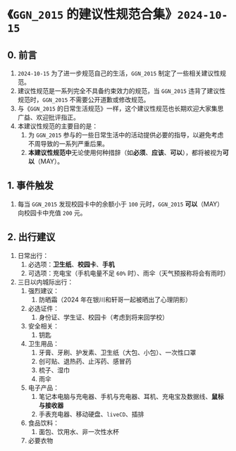 # 《`GGN_2015` 的建议性规范合集》`2024-10-15`

## 0. 前言

1. `2024-10-15` 为了进一步规范自己的生活，`GGN_2015` 制定了一些相关建议性规范。
2. 建议性规范是一系列完全不具备约束效力的规范，当 `GGN_2015` 违背了建议性规范时，`GGN_2015` 不需要公开道歉或修改规范。
3. 与《`GGN_2015` 的日常生活规范》一样，这个建议性规范也长期欢迎大家集思广益、欢迎批评指正。
4. 本建议性规范的主要目的是：
   1. 为 `GGN_2015` 参与的一些日常生活中的活动提供必要的指导，以避免考虑不周导致的一系列严重后果。
   2. **本建议性规范中**无论使用何种措辞（如**必须**、**应该**、**可以**），都将被视为**可以**（MAY）。

## 1. 事件触发

1. 每当 `GGN_2015` 发现校园卡中的余额小于 `100` 元时，`GGN_2015` **可以**（MAY）向校园卡中充值 `200` 元。

## 2. 出行建议

1. 日常出行：
   1. 必选项：**卫生纸**、**校园卡**、**手机**
   2. 可选项：充电宝（手机电量不足 `60%` 时）、雨伞（天气预报称将会有雨时）
2. 三日以内城际出行：
   1. 强烈建议：
      1. 防晒霜（2024 年在银川和轩哥一起被晒出了心理阴影）
   2. 必选证件：
      1. 身份证、学生证、校园卡（考虑到将来回学校）
   3. 安全相关：
      1. 钥匙
   4. 卫生用品：
      1. 牙膏、牙刷、护发素、卫生纸（大包、小包）、一次性口罩
      2. 创可贴、退热药、止泻药、感冒药
      3. 梳子、湿巾
      4. 雨伞
   5. 电子产品：
      1. 笔记本电脑与充电器、手机与充电器、耳机、充电宝及数据线、**鼠标与接收器**
      2. 手表充电器、移动硬盘、`liveCD`、插排
   6. 食品饮料：
      1. 面包、饮用水、非一次性水杯
   7. 必要衣物

